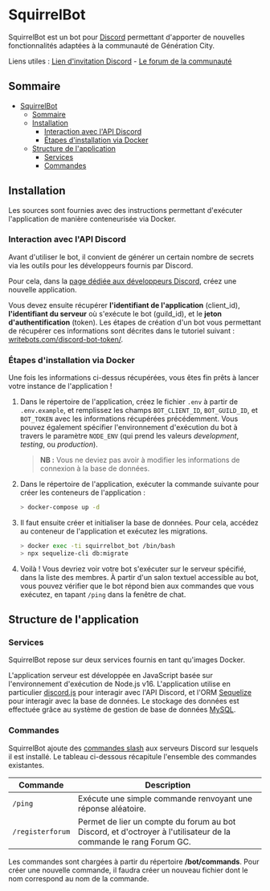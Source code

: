 SquirrelBot
===========================

SquirrelBot est un bot pour [Discord](https://discord.com/) permettant d'apporter de 
nouvelles fonctionnalités adaptées à la communauté de Génération City.

Liens utiles : [Lien d'invitation Discord](https://discord.gg/4P3HqVbbgR) - 
[Le forum de la communauté](https://www.forum-gc.com/)

## Sommaire

- [SquirrelBot](#squirrelbot)
  - [Sommaire](#sommaire)
  - [Installation](#installation)
    - [Interaction avec l'API Discord](#interaction-avec-lapi-discord)
    - [Étapes d'installation via Docker](#étapes-dinstallation-via-docker)
  - [Structure de l'application](#structure-de-lapplication)
    - [Services](#services)
    - [Commandes](#commandes)

## Installation

Les sources sont fournies avec des instructions permettant d'exécuter l'application 
de manière conteneurisée via Docker.

### Interaction avec l'API Discord

Avant d'utiliser le bot, il convient de générer un certain nombre de secrets via 
les outils pour les développeurs fournis par Discord.

Pour cela, dans la [page dédiée aux développeurs Discord](https://discord.com/developers/applications), 
créez une nouvelle application.

Vous devez ensuite récupérer **l'identifiant de l'application** (client_id),
**l'identifiant du serveur** où s'exécute le bot (guild_id), et le **jeton
d'authentification** (token). Les étapes de création d'un bot vous permettant de 
récupérer ces informations sont décrites dans le tutoriel suivant : 
[writebots.com/discord-bot-token/](https://www.writebots.com/discord-bot-token/).

### Étapes d'installation via Docker

Une fois les informations ci-dessus récupérées, vous êtes fin prêts à lancer votre
instance de l'application !

1. Dans le répertoire de l'application, créez le fichier  ``.env`` à partir de
   ``.env.example``, et remplissez les champs ``BOT_CLIENT_ID``, ``BOT_GUILD_ID``,
   et ``BOT_TOKEN`` avec les informations récupérées précédemment. Vous pouvez 
   également spécifier l'environnement d'exécution du bot à travers le paramètre
   ``NODE_ENV`` (qui prend les valeurs *development*, *testing*, ou *production*).

    > **NB :** Vous ne deviez pas avoir à modifier les informations de connexion
      à la base de données.

2. Dans le répertoire de l'application, exécuter la commande suivante pour créer
   les conteneurs de l'application :
   ```bash
   > docker-compose up -d
   ```

3. Il faut ensuite créer et initialiser la base de données. Pour cela, accédez au 
   conteneur de l'application et exécutez les migrations.
   ```bash
   > docker exec -ti squirrelbot_bot /bin/bash
   > npx sequelize-cli db:migrate
   ```

4. Voilà ! Vous devriez voir votre bot s'exécuter sur le serveur spécifié, dans la 
   liste des membres. À partir d'un salon textuel accessible au bot, vous pouvez 
   vérifier que le bot répond bien aux commandes que vous exécutez, en tapant 
   ``/ping`` dans la fenêtre de chat.

## Structure de l'application

### Services

SquirrelBot repose sur deux services fournis en tant qu'images Docker.

L'application serveur est développée en JavaScript basée sur l'environnement 
d'exécution de Node.js v16. L'application utilise en particulier 
[discord.js](https://discord.js.org/) pour interagir avec l'API Discord, et l'ORM
[Sequelize](https://sequelize.org/) pour interagir avec la base de données. Le 
stockage des données est effectuée grâce au système de gestion de base de données [MySQL](https://www.mysql.com/fr/).

### Commandes

SquirrelBot ajoute des [commandes slash](https://support.discord.com/hc/fr/articles/1500000368501-Slash-Commands-FAQ)
aux serveurs Discord sur lesquels il est installé. Le tableau ci-dessous récapitule
l'ensemble des commandes existantes.

| Commande             | Description                                                  |
| -------------------- | ------------------------------------------------------------ |
| ``/ping``            | Exécute une simple commande renvoyant une réponse aléatoire. |
| ``/registerforum``   | Permet de lier un compte du forum au bot Discord, et d'octroyer à l'utilisateur de la commande le rang Forum GC. |

Les commandes sont chargées à partir du répertoire **/bot/commands**. Pour créer une 
nouvelle commande, il faudra créer un nouveau fichier dont le nom correspond au nom
de la commande.
